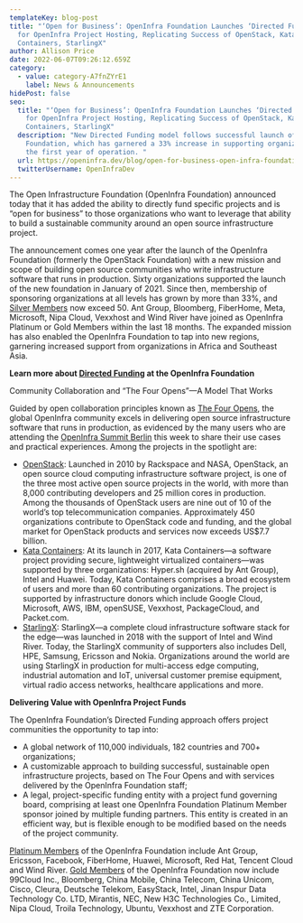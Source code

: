 ```yaml
---
templateKey: blog-post
title: "‘Open for Business’: OpenInfra Foundation Launches ‘Directed Funding’
  for OpenInfra Project Hosting, Replicating Success of OpenStack, Kata
  Containers, StarlingX"
author: Allison Price
date: 2022-06-07T09:26:12.659Z
category:
  - value: category-A7fnZYrE1
    label: News & Announcements
hidePost: false
seo:
  title: "‘Open for Business’: OpenInfra Foundation Launches ‘Directed Funding’
    for OpenInfra Project Hosting, Replicating Success of OpenStack, Kata
    Containers, StarlingX"
  description: "New Directed Funding model follows successful launch of OpenInfra
    Foundation, which has garnered a 33% increase in supporting organizations in
    the first year of operation. "
  url: https://openinfra.dev/blog/open-for-business-open-infra-foundation-launches-directed-funding-for-openinfra-project-hosting-replicating-success-of-openstack-kata-containers-starlingx
  twitterUsername: OpenInfraDev
---
```

The Open Infrastructure Foundation (OpenInfra Foundation) announced today that it has added the ability to directly fund specific projects and is “open for business” to those organizations who want to leverage that ability to build a sustainable community around an open source infrastructure project. 

The announcement comes one year after the launch of the OpenInfra Foundation (formerly the OpenStack Foundation) with a new mission and scope of building open source communities who write infrastructure software that runs in production. Sixty organizations supported the launch of the new foundation in January of 2021. Since then, membership of sponsoring organizations at all levels has grown by more than 33%, and [Silver Members](https://openinfra.dev/members/#silver) now exceed 50. Ant Group, Bloomberg, FiberHome, Meta, Microsoft, Nipa Cloud, Vexxhost and Wind River have joined as OpenInfra Platinum or Gold Members within the last 18 months. The expanded mission has also enabled the OpenInfra Foundation to tap into new regions, garnering increased support from organizations in Africa and Southeast Asia. 

**Learn more about [Directed Funding](https://openinfra.dev/projects/hosting/) at the OpenInfra Foundation**

Community Collaboration and “The Four Opens”—A Model That Works

Guided by open collaboration principles known as [The Four Opens](https://openinfra.dev/four-opens/), the global OpenInfra community excels in delivering open source infrastructure software that runs in production, as evidenced by the many users who are attending the [OpenInfra Summit Berlin](https://openinfra.dev/summit/) this week to share their use cases and practical experiences. Among the projects in the spotlight are:

* [OpenStack](https://www.openstack.org/): Launched in 2010 by Rackspace and NASA, OpenStack, an open source cloud computing infrastructure software project, is one of the three most active open source projects in the world, with more than 8,000 contributing developers and 25 million cores in production. Among the thousands of OpenStack users are nine out of 10 of the world’s top telecommunication companies. Approximately 450 organizations contribute to OpenStack code and funding, and the global market for OpenStack products and services now exceeds US$7.7 billion.
* [Kata Containers](http://katacontainers.io): At its launch in 2017, Kata Containers—a software project providing secure, lightweight virtualized containers—was supported by three organizations: Hyper.sh (acquired by Ant Group), Intel and Huawei. Today, Kata Containers comprises a broad ecosystem of users and more than 60 contributing organizations. The project is supported by infrastructure donors which include Google Cloud, Microsoft, AWS, IBM, openSUSE, Vexxhost, PackageCloud, and Packet.com.
* [StarlingX](http://starlingx.io): StarlingX—a complete cloud infrastructure software stack for the edge—was launched in 2018 with the support of Intel and Wind River. Today, the StarlingX community of supporters also includes Dell, HPE, Samsung, Ericsson and Nokia. Organizations around the world are using StarlingX in production for multi-access edge computing, industrial automation and IoT, universal customer premise equipment, virtual radio access networks, healthcare applications and more.

**Delivering Value with OpenInfra Project Funds**

The OpenInfra Foundation’s Directed Funding approach offers project communities the opportunity to tap into:

* A global network of 110,000 individuals, 182 countries and 700+ organizations;
* A customizable approach to building successful, sustainable open infrastructure projects, based on The Four Opens and with services delivered by the OpenInfra Foundation staff;
* A legal, project-specific funding entity with a project fund governing board, comprising at least one OpenInfra Foundation Platinum Member sponsor joined by multiple funding partners. This entity is created in an efficient way, but is flexible enough to be modified based on the needs of the project community.

[Platinum Members](https://openinfra.dev/members/#platinum) of the OpenInfra Foundation include Ant Group, Ericsson, Facebook, FiberHome, Huawei, Microsoft, Red Hat, Tencent Cloud and Wind River. [Gold Members](https://openinfra.dev/members/#gold) of the OpenInfra Foundation now include 99Cloud Inc., Bloomberg, China Mobile, China Telecom, China Unicom, Cisco, Cleura, Deutsche Telekom, EasyStack, Intel, Jinan Inspur Data Technology Co. LTD, Mirantis, NEC, New H3C Technologies Co., Limited, Nipa Cloud, Troila Technology, Ubuntu, Vexxhost and ZTE Corporation.